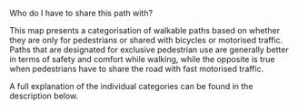 Who do I have to share this path with?

This map presents a categorisation of walkable paths based on whether they are only for pedestrians or shared with bicycles or motorised traffic. Paths that are designated for exclusive pedestrian use are generally better in terms of safety and comfort while walking, while the opposite is true when pedestrians have to share the road with fast motorised traffic.

A full explanation of the individual categories can be found in the description below.

